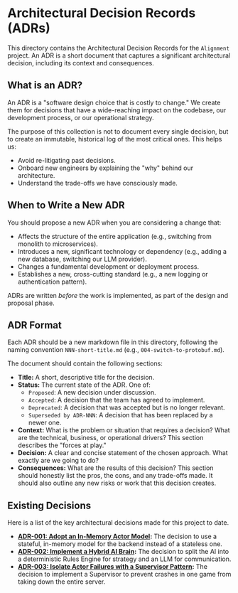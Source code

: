 # Architectural Decision Records (ADRs)

This directory contains the Architectural Decision Records for the `Alignment` project. An ADR is a short document that captures a significant architectural decision, including its context and consequences.

## What is an ADR?

An ADR is a "software design choice that is costly to change." We create them for decisions that have a wide-reaching impact on the codebase, our development process, or our operational strategy.

The purpose of this collection is not to document every single decision, but to create an immutable, historical log of the most critical ones. This helps us:
*   Avoid re-litigating past decisions.
*   Onboard new engineers by explaining the "why" behind our architecture.
*   Understand the trade-offs we have consciously made.

## When to Write a New ADR

You should propose a new ADR when you are considering a change that:
*   Affects the structure of the entire application (e.g., switching from monolith to microservices).
*   Introduces a new, significant technology or dependency (e.g., adding a new database, switching our LLM provider).
*   Changes a fundamental development or deployment process.
*   Establishes a new, cross-cutting standard (e.g., a new logging or authentication pattern).

ADRs are written *before* the work is implemented, as part of the design and proposal phase.

## ADR Format

Each ADR should be a new markdown file in this directory, following the naming convention `NNN-short-title.md` (e.g., `004-switch-to-protobuf.md`).

The document should contain the following sections:

*   **Title:** A short, descriptive title for the decision.
*   **Status:** The current state of the ADR. One of:
    *   `Proposed`: A new decision under discussion.
    *   `Accepted`: A decision that the team has agreed to implement.
    *   `Deprecated`: A decision that was accepted but is no longer relevant.
    *   `Superseded by ADR-NNN`: A decision that has been replaced by a newer one.
*   **Context:** What is the problem or situation that requires a decision? What are the technical, business, or operational drivers? This section describes the "forces at play."
*   **Decision:** A clear and concise statement of the chosen approach. What exactly are we going to do?
*   **Consequences:** What are the results of this decision? This section should honestly list the pros, the cons, and any trade-offs made. It should also outline any new risks or work that this decision creates.

## Existing Decisions

Here is a list of the key architectural decisions made for this project to date.

*   **[ADR-001: Adopt an In-Memory Actor Model](./001-in-memory-actor-model.md):** The decision to use a stateful, in-memory model for the backend instead of a stateless one.
*   **[ADR-002: Implement a Hybrid AI Brain](./002-hybrid-ai-brain.md):** The decision to split the AI into a deterministic Rules Engine for strategy and an LLM for communication.
*   **[ADR-003: Isolate Actor Failures with a Supervisor Pattern](./003-supervisor-pattern.md):** The decision to implement a Supervisor to prevent crashes in one game from taking down the entire server.